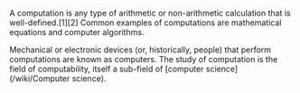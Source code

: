 A computation is any type of arithmetic or non-arithmetic calculation that is well-defined.[1][2] Common examples of computations are mathematical equations and computer algorithms.

Mechanical or electronic devices (or, historically, people) that perform computations are known as computers. The study of computation is the field of computability, itself a sub-field of [computer science](/wiki/Computer science).